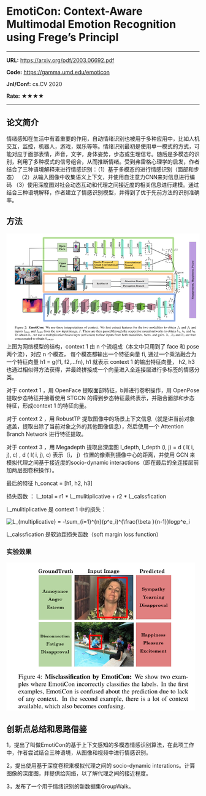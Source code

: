 # EmotiCon: Context-Aware Multimodal Emotion Recognition using Frege’s Principl

---

**URL:** https://arxiv.org/pdf/2003.06692.pdf

**Code:** https://gamma.umd.edu/emoticon

**Jnl/Conf:** cs.CV 2020

**Rate:** ★★★★

---

## 论文简介

 情绪感知在生活中有着重要的作用，自动情绪识别也被用于多种应用中，比如人机交互，监控，机器人，游戏，娱乐等等。情绪识别最初是使用单一模式的方式，可能对应于面部表情，声音，文字，身体姿势，步态或生理信号。随后是多模态的识别，利用了多种模式的信号组合，从而推断情绪。受到弗雷格心理学的启发，作者结合了三种语境解释来进行情感识别：（1）基于多模态的进行情感识别（面部和步态） （2）从输入图像中收集语义上下文，并使用自注意力CNN来对信息进行编码 （3）使用深度图对社会动态互动和代理之间接近度的相关信息进行建模。通过结合三种语境解释，作者建立了情感识别模型，并得到了优于先前方法的识别准确率。
 
## 方法
![1](../images/mnie/20211109.1.png)
上图为网络模型的结构，context 1 由 n 个流组成（本文中只用到了 face 和 pose 两个流），对应 n 个模态， 每个模态都输出一个特征向量 fi, 通过一个乘法融合为一个特征向量 h1 = g(f1, f2,...fn), h1  就表示 context 1 的输出特征向量， h2, h3 也通过相似得方法获得，并最终拼接成一个向量进入全连接层进行多标签的情感分类。

对于 context 1 ，用 OpenFace 提取面部特征，b并进行卷积操作，用 OpenPose 提取步态特征并接着使用 STGCN 的得到步态特征最终表示，并融合面部和步态特征，形成context 1 的特征向量。

对于 context 2 ，用 RobustTP 提取图像中的场景上下文信息（就是讲当前对象遮盖，提取出除了当前对象之外的其他图像信息），然后使用一个 Attention Branch Network 进行特征提取。

对于 context 3 ，用 Megadepth 提取出深度图 I_depth, I_depth (i, j) = d ( I( i, j), c) , d ( I( i, j), c) 表示（i， j）位置的像素到摄像中心的距离，并使用 GCN 来模拟代理之间基于接近度的socio-dynamic interactions（即在最后的全连接层前加两层图卷积操作）。

最后的特征 h_concat = [h1, h2, h3] 

损失函数 ： L_total = r1 * L_mulitiplicative + r2 * L_calssfication

L_mulitiplicative 是 context 1 中的损失：

<img src="https://latex.codecogs.com/svg.image?L_{multiplicative}&space;=&space;-\sum_{i=1}^{n}(p^e_i)^{\frac{\beta&space;}{n-1}}logp^e_i" title="L_{multiplicative} = -\sum_{i=1}^{n}(p^e_i)^{\frac{\beta }{n-1}}logp^e_i" />

L_calssfication 是软边距损失函数（soft margin loss function）

### 实验效果
 
![1](../images/mnie/20211109.2.png)

## 创新点总结和思路借鉴

  1，提出了叫做EmotiCon的基于上下文感知的多模态情感识别算法，在此项工作中，作者尝试结合三种语境，从图像和视频中进行情感识别。
  
  2，提出使用基于深度卷积来模拟代理之间的 socio-dynamic interations。计算图像的深度图，并提供给网络，以了解代理之间的接近程度。
  
  3，发布了一个用于情绪识别的新数据集GroupWalk。
